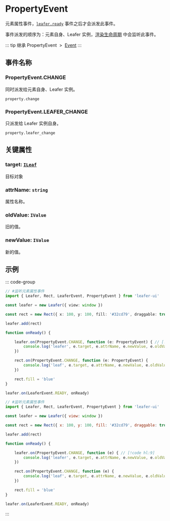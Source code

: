 # PropertyEvent

元素属性事件，[`leafer.ready`](./Leafer.md) 事件之后才会派发此事件。

事件派发的顺序为：元素自身、Leafer 实例，[渲染生命周期](/guide/life/render.md) 中会监听此事件。

::: tip 继承
PropertyEvent &nbsp;>&nbsp; [Event](../basic/Event.md)
:::

## 事件名称

### PropertyEvent.CHANGE

同时派发给元素自身、Leafer 实例。

`property.change`

### PropertyEvent.LEAFER_CHANGE

只派发给 Leafer 实例自身。

`property.leafer_change`

## 关键属性

### target: [`ILeaf`](/api/interfaces/ILeaf.md)

目标对象

### attrName: `string`

属性名称。

### oldValue: `IValue`

旧的值。

### newValue: `IValue`

新的值。

<!-- ## 继承事件

### [Event](./Event.md) -->

<!-- ## API

### [PropertyEvent](/api/classes/PropertyEvent.md) -->

## 示例

::: code-group
```ts
// #监听元素属性事件
import { Leafer, Rect, LeaferEvent, PropertyEvent } from 'leafer-ui'

const leafer = new Leafer({ view: window })

const rect = new Rect({ x: 100, y: 100, fill: '#32cd79', draggable: true })

leafer.add(rect)

function onReady() {

    leafer.on(PropertyEvent.CHANGE, function (e: PropertyEvent) { // [!code hl:9]
        console.log('leafer', e.target, e.attrName, e.newValue, e.oldValue)
    })

    rect.on(PropertyEvent.CHANGE, function (e: PropertyEvent) {
        console.log('leaf', e.target, e.attrName, e.newValue, e.oldValue)
    })

    rect.fill = 'blue'
}

leafer.on(LeaferEvent.READY, onReady)

```
```js
// #监听元素属性事件
import { Leafer, Rect, LeaferEvent, PropertyEvent } from 'leafer-ui'

const leafer = new Leafer({ view: window })

const rect = new Rect({ x: 100, y: 100, fill: '#32cd79', draggable: true })

leafer.add(rect)

function onReady() {

    leafer.on(PropertyEvent.CHANGE, function (e) { // [!code hl:9]
        console.log('leafer', e.target, e.attrName, e.newValue, e.oldValue)
    })

    rect.on(PropertyEvent.CHANGE, function (e) {
        console.log('leaf', e.target, e.attrName, e.newValue, e.oldValue)
    })

    rect.fill = 'blue'
}

leafer.on(LeaferEvent.READY, onReady)

```
:::
